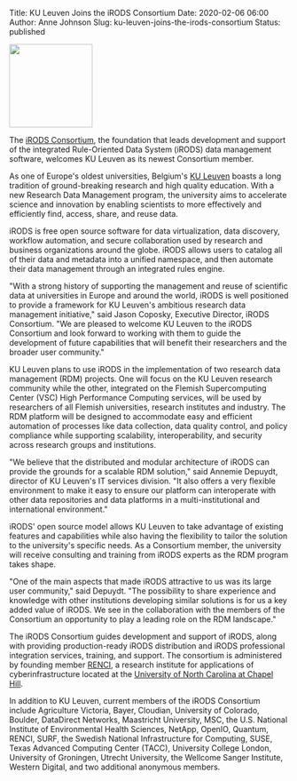 Title: KU Leuven Joins the iRODS Consortium
Date: 2020-02-06 06:00
Author: Anne Johnson
Slug: ku-leuven-joins-the-irods-consortium
Status: published

<img src="{filename}/images/kuleuven_logo.png" width="150px" />

<br />


The [iRODS Consortium](https://irods.org), the foundation that leads development and support of the 
integrated Rule-Oriented Data System (iRODS) data management software, welcomes 
KU Leuven as its newest Consortium member.

As one of Europe's oldest universities, Belgium's [KU Leuven](https://www.kuleuven.be/english/) boasts a long 
tradition of ground-breaking research and high quality education. With a new 
Research Data Management program, the university aims to accelerate science and 
innovation by enabling scientists to more effectively and efficiently find, 
access, share, and reuse data.

iRODS is free open source software for data virtualization, data discovery, 
workflow automation, and secure collaboration used by research and business 
organizations around the globe. iRODS allows users to catalog all of their data 
and metadata into a unified namespace, and then automate their data management 
through an integrated rules engine.

"With a strong history of supporting the management and reuse of scientific 
data at universities in Europe and around the world, iRODS is well positioned 
to provide a framework for KU Leuven's ambitious research data management 
initiative," said Jason Coposky, Executive Director, iRODS Consortium. "We 
are pleased to welcome KU Leuven to the iRODS Consortium and look forward to 
working with them to guide the development of future capabilities that will 
benefit their researchers and the broader user community."

KU Leuven plans to use iRODS in the implementation of two research data 
management (RDM) projects. One will focus on the KU Leuven research community 
while the other, integrated on the Flemish Supercomputing Center (VSC) High 
Performance Computing services, will be used by researchers of all Flemish 
universities, research institutes and industry. The RDM platform will be 
designed to accommodate easy and efficient automation of processes like data 
collection, data quality control, and policy compliance while supporting 
scalability, interoperability, and security across research groups and 
institutions.

"We believe that the distributed and modular architecture of iRODS can 
provide the grounds for a scalable RDM solution," said Annemie Depuydt, 
director of KU Leuven's IT services division. "It also offers a very 
flexible environment to make it easy to ensure our platform can interoperate 
with other data repositories and data platforms in a multi-institutional and 
international environment."

iRODS' open source model allows KU Leuven to take advantage of existing 
features and capabilities while also having the flexibility to tailor the 
solution to the university's specific needs. As a Consortium member, the 
university will receive consulting and training from iRODS experts as the RDM 
program takes shape.

"One of the main aspects that made iRODS attractive to us was its large user 
community," said Depuydt. "The possibility to share experience and 
knowledge with other institutions developing similar solutions is for us a key 
added value of iRODS. We see in the collaboration with the members of the 
Consortium an opportunity to play a leading role on the RDM landscape."

The iRODS Consortium guides development and support of iRODS, along with 
providing production-ready iRODS distribution and iRODS professional 
integration services, training, and support. The consortium is administered by 
founding member [RENCI](https://renci.org), a research institute for applications of 
cyberinfrastructure located at the [University of North Carolina at Chapel Hill](https://unc.edu).

In addition to KU Leuven, current members of the iRODS Consortium include 
Agriculture Victoria, Bayer, Cloudian, University of Colorado, Boulder, 
DataDirect Networks, Maastricht University, MSC, the U.S. National Institute of 
Environmental Health Sciences, NetApp, OpenIO, Quantum, RENCI, SURF, the 
Swedish National Infrastructure for Computing, SUSE, Texas Advanced Computing 
Center (TACC), University College London, University of Groningen, Utrecht 
University, the Wellcome Sanger Institute, Western Digital, and two additional 
anonymous members.


